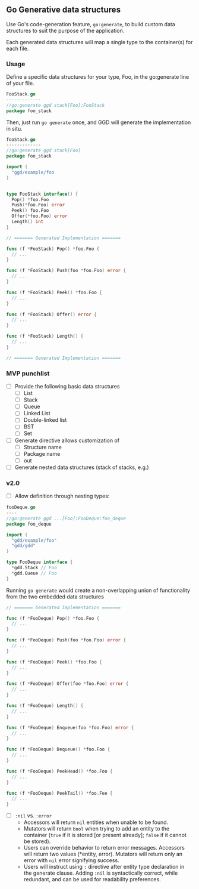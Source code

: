 ## Go Generative data structures

Use Go's code-generation feature, `go:generate`, to build custom data structures to suit the purpose of the application.

Each generated data structures will map a single type to the container(s) for each file.  

### Usage
Define a specific data structures for your type, Foo, in the go:generate line of your file.

```go
FooStack.go
-------------
//go:generate ggd stack[Foo]:FooStack
package foo_stack

```
Then, just run `go generate` once, and GGD will generate the implementation in situ.

```go
fooStack.go
-------------
//go:generate ggd stack[Foo]
package foo_stack

import (
  "ggd/example/foo
)


type FooStack interface() {
  Pop() *foo.Foo
  Push(*foo.Foo) error
  Peek() foo.Foo
  Offer(*foo.Foo) error 
  Length() int
}

// ======= Generated Implementation =======

func (f *FooStack) Pop() *foo.Foo {
  // ...
}

func (f *FooStack) Push(foo *foo.Foo) error {
  // ...
}

func (f *FooStack) Peek() *foo.Foo {
  // ...
}

func (f *FooStack) Offer() error {
  // ...
}

func (f *FooStack) Length() {
  // ...
}

// ======= Generated Implementation =======
```
### MVP punchlist
* [ ] Provide the following basic data structures
  * [ ] List
  * [ ] Stack
  * [ ] Queue
  * [ ] Linked List
  * [ ] Double-linked list
  * [ ] BST
  * [ ] Set
* [ ] Generate directive allows customization of
  * [ ] Structure name
  * [ ] Package name
  * [ ] out
* [ ] Generate nested data structures (stack of stacks, e.g.) 

### v2.0 
* [ ] Allow definition through nesting types:
```go
fooDeque.go
----
//go:generate ggd ...[Foo]:FooDeque:foo_deque
package foo_deque

import (
  "gdd/example/foo"
  "gdd/gdd"
)

type FooDeque interface {
  *gdd.Stack // Foo
  *gdd.Queue // Foo
}

```
Running `go generate` would create a non-overlapping union of functionality from the two embedded data structures
```go
// ======= Generated Implementation =======

func (f *FooDeque) Pop() *foo.Foo {
  // ...
}

func (f *FooDeque) Push(foo *foo.Foo) error {
  // ...
}

func (f *FooDeque) Peek() *foo.Foo {
  // ...
}

func (f *FooDeque) Offer(foo *foo.Foo) error {
  // ...
}

func (f *FooDeque) Length() {
  // ...
}

func (f *FooDeque) Enqueue(foo *foo.Foo) error {
  // ...
}

func (f *FooDeque) Dequeue() *foo.Foo {
  // ...
}

func (f *FooDeque) PeekHead() *foo.Foo {
  // ...
}

func (f *FooDeque) PeekTail() *foo.Fee {
  // ...
}
```

* [ ] `:nil` vs. `:error`
  * Accessors will return `nil` entities when unable to be found.
  * Mutators will return `bool` when trying to add an entity to the container (`true` if it is stored [or present already]; `false` if it cannot be stored).
  * Users can override behavior to return error messages.  Accessors will return two values (*entity, error).  Mutators will return only an error with `nil` error signifying success.
  * Users will instruct using `:` directive after entity type declaration in the generate clause.  Adding `:nil` is syntactically correct, while redundant, and can be used for readability preferences.